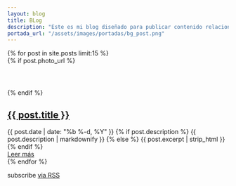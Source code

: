 ```yaml
---
layout: blog
title: BLog
description: "Este es mi blog diseñado para publicar contenido relacionado a HTML5, CSS3, Javascript, etc. Para compartirlo con ustedes."
portada_url: "/assets/images/portadas/bg_post.png"
---
```


<section class="post-list">
    {% for post in site.posts limit:15 %}
      <article class="post">
        {% if post.photo_url %}
        <header>
          <div class="image" style="background-image:url('{{ post.photo_url }}')"></div>
        </header>
        {% endif %}
        <section>
        <h2>
          <a class="post-link" href="{{ post.url | prepend: site.domain }}">{{ post.title }}</a>
        </h2>
        <span class="post-meta"><i class="fa fa-calendar-o"></i> {{ post.date | date: "%b %-d, %Y" }}</span>
        {% if post.description %}
        <span class="body">{{ post.description | markdownify }}</span>
        {% else %}
        <span class="body">{{ post.excerpt | strip_html }}</span>
        {% endif %}
        </section>
        <footer>
        <a class="btn btn-primary" href="{{ post.url | prepend: site.domain }}">Leer m&aacute;s <i class="fa fa-angle-double-right"></i></a>
        </footer>
      </article>
    {% endfor %}
  <p class="rss-subscribe">subscribe <a href="{{ "/feed.xml" | prepend: site.domain }}">via RSS</a></p>

</section>